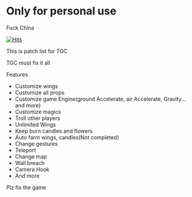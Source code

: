 # Only for personal use
Fuck China

[![Hits](https://hits.seeyoufarm.com/api/count/incr/badge.svg?url=https%3A%2F%2Fraw.githubusercontent.com%2FKelrit402%2FTGC_Sky_is_dead%2Fmain%2FMain.lua&count_bg=%23C83D3D&title_bg=%23555555&icon=&icon_color=%23E7E7E7&title=Cheaters&edge_flat=true)](https://github.com/Kelrit402/TGC_Sky_is_dead)

This is patch list for TGC

TGC must fix it all

Features
- Customize wings
- Customize all props
- Customize game Engine(ground Accelerate, air Accelerate,  Gravity... and more)
- Customize magics
- Troll other players
- Unlimited Wings
- Keep burn candles and flowers
- Auto farm wings, candles(Not completed)
- Change gestures
- Teleport
- Change map
- Wall breach
- Camera Hook
- And more

Plz fix the game

